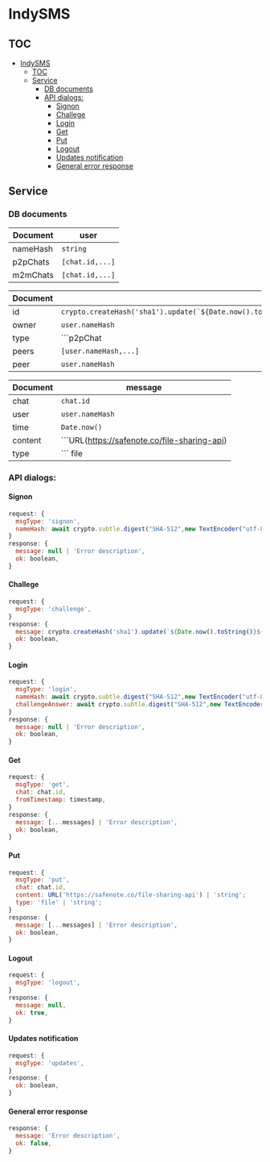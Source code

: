 # IndySMS

## TOC
- [IndySMS](#indysms)
  - [TOC](#toc)
  - [Service](#service)
    - [DB documents](#db-documents)
    - [API dialogs:](#api-dialogs)
      - [Signon](#signon)
      - [Challege](#challege)
      - [Login](#login)
      - [Get](#get)
      - [Put](#put)
      - [Logout](#logout)
      - [Updates notification](#updates-notification)
      - [General error response](#general-error-response)

## Service

### DB documents
|Document|user|
|-|-|
|nameHash|```string```|
|p2pChats|```[chat.id,...]```|
|m2mChats|```[chat.id,...]```|

|Document|chat|
|-|-|
|id|```crypto.createHash('sha1').update(`${Date.now().toString()}${serviceSecret}).digest('base64').slice(idx,5);```|
|owner|```user.nameHash```|
|type|```p2pChat|m2mChat```|
|peers|```[user.nameHash,...]```|
|peer|```user.nameHash```|

|Document|message|
|-|-|
|chat|```chat.id```|
|user|```user.nameHash```|
|time|```Date.now()```|
|content|```URL(https://safenote.co/file-sharing-api) | string```|
|type|``` file | string ```|

### API dialogs:
#### Signon
```JavaScript
request: {
  msgType: 'signon',
  nameHash: await crypto.subtle.digest("SHA-512",new TextEncoder("utf-8").encode(`${crypto.getRandomValues(new Uint32Array(10))}`:`${password}`)).then(hash=>btoa(String.fromCharCode(...new Uint8Array(hash)))),
}
response: {
  message: null | 'Error description',
  ok: boolean,
}
```
#### Challege
```JavaScript
request: {
  msgType: 'challenge',
}
response: {
  message: crypto.createHash('sha1').update(`${Date.now().toString()}${serviceSecret}`).digest('base64'),
  ok: boolean,
}
```
#### Login
```JavaScript
request: {
  msgType: 'login',
  nameHash: await crypto.subtle.digest("SHA-512",new TextEncoder("utf-8").encode(`${nameSeed}`:`${password}`)).then(hash=>btoa(String.fromCharCode(...new Uint8Array(hash)))),
  challengeAnswer: await crypto.subtle.digest("SHA-512",new TextEncoder("utf-8").encode(`${nameHash}:${challenge}`)).then(hash=>btoa(String.fromCharCode(...new Uint8Array(hash)))),
}
response: {
  message: null | 'Error description',
  ok: boolean,
}
```
#### Get
```JavaScript
request: {
  msgType: 'get',
  chat: chat.id,
  fromTimestamp: timestamp,
}
response: {
  message: [...messages] | 'Error description',
  ok: boolean,
}
```
#### Put
```JavaScript
request: {
  msgType: 'put',
  chat: chat.id,
  content: URL('https://safenote.co/file-sharing-api') | 'string';
  type: 'file' | 'string';
}
response: {
  message: [...messages] | 'Error description',
  ok: boolean,
}
```
#### Logout
```JavaScript
request: {
  msgType: 'logout',
}
response: {
  message: null,
  ok: true,
}
```
#### Updates notification
```JavaScript
request: {
  msgType: 'updates',
}
response: {
  ok: boolean,
}
```
#### General error response
```JavaScript
response: {
  message: 'Error description',
  ok: false,
}
```